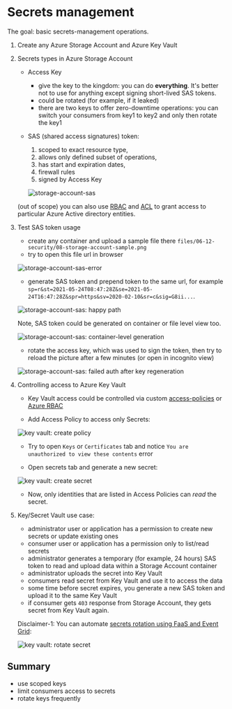 # Secrets management

The goal: basic secrets-management operations.

1. Create any Azure Storage Account and Azure Key Vault

2. Secrets types in Azure Storage Account

    - Access Key

        - give the key to the kingdom: you can do **everything**. It's better not to use for anything except signing short-lived SAS tokens.
        - could be rotated (for example, if it leaked)
        - there are two keys to offer zero-downtime operations: you can switch your consumers from key1 to key2 and only then rotate the key1

    - SAS (shared access signatures) token:

        1. scoped to exact resource type,
        2. allows only defined subset of operations,
        3. has start and expiration dates,
        4. firewall rules
        5. signed by Access Key

        ![storage-account-sas](../files/06-12-security/08-storage-account-sas-01-create.png)


    (out of scope) you can also use [RBAC](https://docs.microsoft.com/en-us/azure/storage/blobs/data-lake-storage-access-control-model#role-based-access-control-azure-rbac) and [ACL](https://docs.microsoft.com/en-us/azure/storage/blobs/data-lake-storage-access-control) to grant access to particular Azure Active directory entities.

3. Test SAS token usage

    - create any container and upload a sample file there `files/06-12-security/08-storage-account-sample.png`
    - try to open this file url in browser
    
    ![storage-account-sas-error](../files/06-12-security/08-storage-account-sas-02-error.png)

    - generate SAS token and prepend token to the same url, for example `sp=r&st=2021-05-24T08:47:28Z&se=2021-05-24T16:47:28Z&spr=https&sv=2020-02-10&sr=c&sig=G8ii...`.
    
    ![storage-account-sas: happy path](../files/06-12-security/08-storage-account-sas-03-happy-path.png)

    Note, SAS token could be generated on container or file level view too.

    ![storage-account-sas: container-level generation](../files/06-12-security/08-storage-account-sas-04-container-sas.png)

    - rotate the access key, which was used to sign the token, then try to reload the picture after a few minutes (or open in incognito view)

    ![storage-account-sas: failed auth after key regeneration](../files/06-12-security/08-storage-account-sas-05-regenerated-key.png)

4. Controlling access to Azure Key Vault

    - Key Vault access could be controlled via custom [access-policies](https://docs.microsoft.com/en-us/azure/key-vault/general/assign-access-policy-portal) or [Azure RBAC](https://docs.microsoft.com/en-us/azure/key-vault/general/rbac-guide)

    - Add Access Policy to access only Secrets:

    ![key vault: create policy](../files/06-12-security/08-key-vault-01-create-policy.png)

    - Try to open `Keys` or `Certificates` tab and notice `You are unauthorized to view these contents` error

    - Open secrets tab and generate a new secret:

    ![key vault: create secret](../files/06-12-security/08-key-vault-02-create-secret.png)

    - Now, only identities that are listed in Access Policies can _read_ the secret.

5. Key/Secret Vault use case:

    - administrator user or application has a permission to create new secrets or update existing ones
    - consumer user or application has a permission only to list/read secrets
    - administrator generates a temporary (for example, 24 hours) SAS token to read and upload data within a Storage Account container
    - administrator uploads the secret into Key Vault
    - consumers read secret from Key Vault and use it to access the data
    - some time before secret expires, you generate a new SAS token and upload it to the same Key Vault
    - if consumer gets `403` response from Storage Account, they gets secret from Key Vault again.

    Disclaimer-1: You can automate [secrets rotation using FaaS and Event Grid](https://docs.microsoft.com/en-us/azure/key-vault/secrets/tutorial-rotation-dual):

    ![key vault: rotate secret](../files/06-12-security/08-key-vault-03-rotate-secret.png)

## Summary

- use scoped keys
- limit consumers access to secrets
- rotate keys frequently

